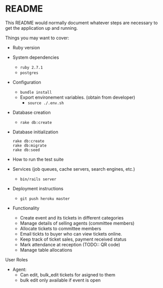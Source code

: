 # README

This README would normally document whatever steps are necessary to get the
application up and running.

Things you may want to cover:

* Ruby version

* System dependencies
    - `ruby 2.7.1`
    - `postgres`

* Configuration

    - `bundle install`
    - Export environement variables. (obtain from developer) 
        - `source ./.env.sh`

* Database creation

    - `rake db:create`

* Database initialization
    ```
    rake db:create
    rake db:migrate
    rake db:seed
    ```

* How to run the test suite

* Services (job queues, cache servers, search engines, etc.)
    - `bin/rails server`

* Deployment instructions
    - `git push heroku master`
* Functionality
    - Create event and its tickets in different categories
    - Manage details of selling agents (committee members)
    - Allocate tickets to committee members
    - Email tickts to buyer who can view tickets online.
    - Keep track of ticket sales, payment received status
    - Mark attendance at reception (TODO:: QR code)
    - Manage table allocations

User Roles
- Agent:
    - Can edit, bulk_edit tickets for asigned to them
    - bulk edit only available if event is open